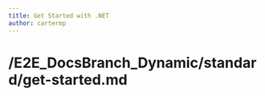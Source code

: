 ```yaml
---
title: Get Started with .NET
author: cartermp
---
```


# /E2E_DocsBranch_Dynamic/standard/get-started.md

